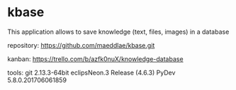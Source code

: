 # kbase
This application allows to save knowledge (text, files, images) in a database

repository:
https://github.com/maeddlae/kbase.git

kanban:
https://trello.com/b/azfk0nuX/knowledge-database

tools:
git 2.13.3-64bit
eclipsNeon.3 Release (4.6.3)
PyDev 5.8.0.201706061859